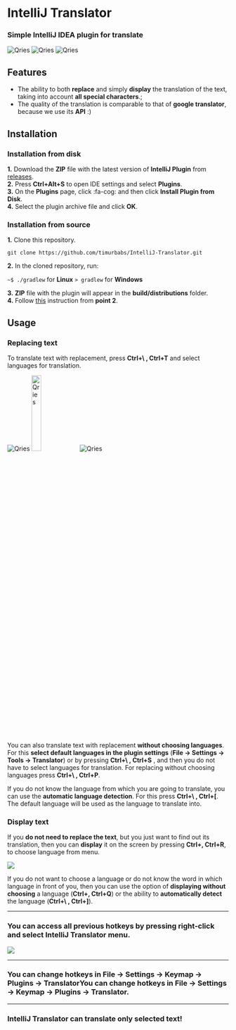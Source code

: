 # IntelliJ Translator
### Simple IntelliJ IDEA plugin for translate
<p float="left">
<img alt="Qries" src="https://img.shields.io/github/workflow/status/timurbabs/IntelliJ-Translator/Java%20CI%20with%20Gradle?style=flat-square">
<img alt="Qries" src="https://img.shields.io/github/v/tag/timurbabs/IntelliJ-Translator">
<img alt="Qries" src="https://img.shields.io/github/repo-size/timurbabs/IntelliJ-Translator">
</p>

## Features
- The ability to both **replace** and simply **display** the translation of the text, taking into account **all special characters**.;
- The quality of the translation is comparable to that of **google translator**, because we use its **API** :)


## Installation
<a name="instruction"></a>
### Installation from disk﻿
**1.** Download the **ZIP** file with the latest version of **IntelliJ Plugin** from [releases](https://github.com/timurbabs/IntelliJ-Translator/rele.. "releases").    
**2.** Press **Ctrl+Alt+S** to open IDE settings and select **Plugins**.    
**3.** On the **Plugins** page, click :fa-cog: and then click **Install Plugin from Disk**.    
**4.** Select the plugin archive file and click **OK**.
### Installation from source﻿
**1.** Clone this repository.

`git clone https://github.com/timurbabs/IntelliJ-Translator.git`

**2.** In the cloned repository, run:

`~$ ./gradlew` for **Linux**
`> gradlew` for **Windows**

**3.** **ZIP** file with the plugin will appear in the **build/distributions** folder.    
**4.** Follow [this](#instruction) instruction from **point 2**.

## Usage
### Replacing text

To translate text with replacement, press **Ctrl+\ , Ctrl+T** and select languages ​​for translation.

<img alt="Qries" src="https://sun9-9.userapi.com/impg/1xe7iskxjbplfrwG4Hc7ZxRItj1KC3IAU6KYNA/CJEE9SD6Lkk.jpg?size=407x135&quality=96&sign=4c529acda3237d3e4da4fee09c205330&type=album">

<img alt="Qries" src="https://sun9-18.userapi.com/impg/MLH2LRSJLe4V7quzhMngcJ9kLj9yZJDXYBONug/9l0B5DxJugA.jpg?size=164x65&quality=96&sign=90253001ab4488b9e222a95f7c388dbd&type=album" width=21%>

<img alt="Qries" src="https://sun9-20.userapi.com/impg/OiQQ0Su4k95HmfAs9xIWAl-uTBt2IY_sT3c5Cg/aun01jM3hl8.jpg?size=173x72&quality=96&sign=01555b24b4d03c4ef60dfcefca2554c1&type=album">

You can also translate text with replacement **without choosing languages**. For this **select default languages ​​in the plugin settings** (**File -> Settings -> Tools -> Translator**) or by pressing **Ctrl+\ , Ctrl+S** , and then you do not have to select languages ​​for translation. 
For replacing without choosing languages press **Ctrl+\ , Ctrl+P**.

If you do not know the language from which you are going to translate, you can use the **automatic language detection**. For this press **Ctrl+\ , Ctrl+[**. Тhe default language will be used as the language to translate into.

### Display text

If you **do not need to replace the text**, but you just want to find out its translation, then you can **display** it on the screen by pressing **Сtrl+\, Ctrl+R**, to choose language from menu.

[![](https://sun9-51.userapi.com/impg/JyO40X09FA_JhQk9dXWHzeS3pKNFAklEKNUQjA/PecfT-8k81w.jpg?size=177x94&quality=96&sign=5fd9d0bb58afcd4a4959619e464adcee&type=album)](https://sun9-51.userapi.com/impg/JyO40X09FA_JhQk9dXWHzeS3pKNFAklEKNUQjA/PecfT-8k81w.jpg?size=177x94&quality=96&sign=5fd9d0bb58afcd4a4959619e464adcee&type=album)


If you do not want to choose a language or do not know the word in which language in front of you, then you can use the option of **displaying without choosing** a language (**Ctrl+\, Ctrl+Q**) or the ability to **automatically detect** the language (**Ctrl+\ , Ctrl+]**).


------------


### You can access all previous hotkeys by pressing **right-click** and select IntelliJ Translator menu.

[![](https://sun9-32.userapi.com/impg/Sq6qQ4_lbuPlbjBsmzU3kMZiL6XE69u5teVQtA/CX9lqO6-X0s.jpg?size=767x480&quality=96&sign=2f4538ee6d515ce8ebc9e751e63d26c1&type=album)](https://sun9-32.userapi.com/impg/Sq6qQ4_lbuPlbjBsmzU3kMZiL6XE69u5teVQtA/CX9lqO6-X0s.jpg?size=767x480&quality=96&sign=2f4538ee6d515ce8ebc9e751e63d26c1&type=album)

------------


### You can change hotkeys in File -> Settings -> Keymap -> Plugins -> TranslatorYou can change hotkeys in File -> Settings -> Keymap -> Plugins -> Translator.

------------


### IntelliJ Translator can translate only selected text!
